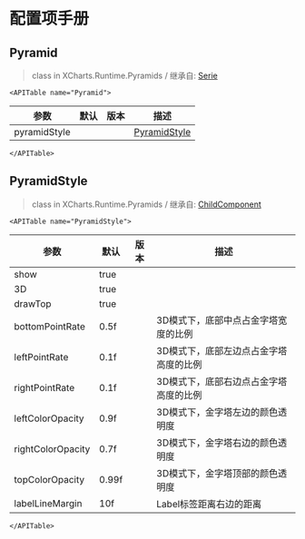# 配置项手册

## Pyramid

> class in XCharts.Runtime.Pyramids / 继承自: [Serie](https://xcharts-team.github.io/docs/configuration#serie)

```mdx-code-block
<APITable name="Pyramid">
```

|参数|默认|版本|描述|
|--|--|--|--|
|pyramidStyle||| [PyramidStyle](#pyramidstyle)|

```mdx-code-block
</APITable>
```

## PyramidStyle

> class in XCharts.Runtime.Pyramids / 继承自: [ChildComponent](https://xcharts-team.github.io/docs/configuration#childcomponent)

```mdx-code-block
<APITable name="PyramidStyle">
```

|参数|默认|版本|描述|
|--|--|--|--|
|show|true||
|3D|true||
|drawTop|true||
|bottomPointRate|0.5f||3D模式下，底部中点占金字塔宽度的比例
|leftPointRate|0.1f||3D模式下，底部左边点占金字塔高度的比例
|rightPointRate|0.1f||3D模式下，底部右边点占金字塔高度的比例
|leftColorOpacity|0.9f||3D模式下，金字塔左边的颜色透明度
|rightColorOpacity|0.7f||3D模式下，金字塔右边的颜色透明度
|topColorOpacity|0.99f||3D模式下，金字塔顶部的颜色透明度
|labelLineMargin|10f||Label标签距离右边的距离

```mdx-code-block
</APITable>
```

